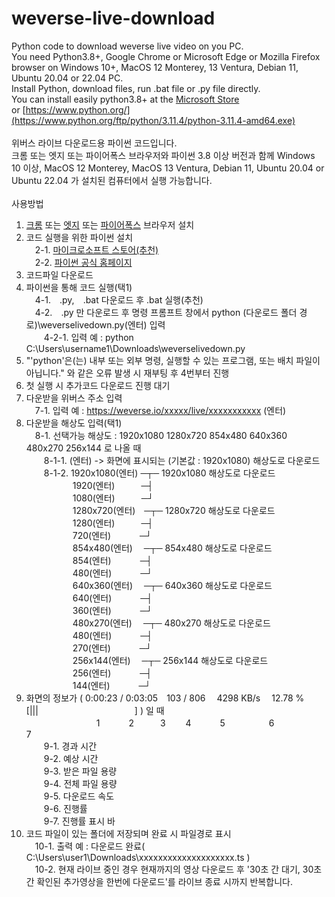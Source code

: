 # weverse-live-download  <br>
Python code to download weverse live video on you PC.  <br>
You need Python3.8+, Google Chrome or Microsoft Edge or Mozilla Firefox browser on Windows 10+, MacOS 12 Monterey, 13 Ventura, Debian 11, Ubuntu 20.04 or 22.04 PC.  <br>
Install Python, download files, run .bat file or .py file directly.  <br>
You can install easily python3.8+ at the [Microsoft Store](https://apps.microsoft.com/store/detail/python-311/9NRWMJP3717K?hl=ko-kr&gl=kr)  <br>
or [https://www.python.org/](https://www.python.org/ftp/python/3.11.4/python-3.11.4-amd64.exe)  <br>
  <br>
위버스 라이브 다운로드용 파이썬 코드입니다.  <br>
크롬 또는 엣지 또는 파이어폭스 브라우저와 파이썬 3.8 이상 버전과 함께 Windows 10 이상, MacOS 12 Monterey, MacOS 13 Ventura, Debian 11, Ubuntu 20.04 or Ubuntu 22.04 가 설치된 컴퓨터에서 실행 가능합니다.  <br>
  <br>
사용방법  <br>
1. [크롬](https://www.google.com/intl/ko_kr/chrome/) 또는 [엣지](https://www.microsoft.com/ko-kr/edge/download) 또는 [파이어폭스](https://www.mozilla.org/ko/firefox/windows/) 브라우저 설치  <br>
2. 코드 실행을 위한 파이썬 설치  <br>
　2-1. [마이크로소프트 스토어(추천)](https://apps.microsoft.com/store/detail/python-311/9NRWMJP3717K?hl=ko-kr&gl=kr)  <br>
　2-2. [파이썬 공식 홈페이지](https://www.python.org/downloads/)  <br>
3. 코드파일 다운로드  <br>
4. 파이썬을 통해 코드 실행(택1)  <br>
　4-1.　.py,　.bat 다운로드 후 .bat 실행(추천)  <br>
　4-2.　.py 만 다운로드 후 명령 프롬프트 창에서 python (다운로드 폴더 경로)\weverselivedown.py(엔터) 입력  <br>
　　4-2-1. 입력 예 : python C:\Users\username1\Downloads\weverselivedown.py  <br>
5. "'python'은(는) 내부 또는 외부 명령, 실행할 수 있는 프로그램, 또는 배치 파일이 아닙니다." 와 같은 오류 발생 시 재부팅 후 4번부터 진행  <br>
6. 첫 실행 시 추가코드 다운로드 진행 대기  <br>
7. 다운받을 위버스 주소 입력  <br>
　7-1. 입력 예 : https://weverse.io/xxxxx/live/xxxxxxxxxxx (엔터)  <br>
8. 다운받을 해상도 입력(택1)  <br>
　8-1. 선택가능 해상도 : 1920x1080 1280x720 854x480 640x360 480x270 256x144 로 나올 때  <br>
　　8-1-1. (엔터) -> 화면에 표시되는 (기본값 : 1920x1080) 해상도로 다운로드  <br>
　　8-1-2. 1920x1080(엔터) ─┬─ 1920x1080 해상도로 다운로드  <br>
　　　　　 1920(엔터)　　　─┤  <br>
　　　　　 1080(엔터)　　　─┘  <br>
　　　　　 1280x720(엔터)　─┬─ 1280x720 해상도로 다운로드  <br>
　　　　　 1280(엔터)　　　─┤  <br>
　　　　　 720(엔터)　　　 ─┘  <br>
　　　　　 854x480(엔터)　 ─┬─ 854x480 해상도로 다운로드  <br>
　　　　　 854(엔터)　　　 ─┤  <br>
　　　　　 480(엔터)　　　 ─┘  <br>
　　　　　 640x360(엔터)　 ─┬─ 640x360 해상도로 다운로드  <br>
　　　　　 640(엔터)　　　 ─┤  <br>
　　　　　 360(엔터)　　　 ─┘  <br>
　　　　　 480x270(엔터)　 ─┬─ 480x270 해상도로 다운로드  <br>
　　　　　 480(엔터)　　　 ─┤  <br>
　　　　　 270(엔터)　　　 ─┘  <br>
　　　　　 256x144(엔터)　 ─┬─ 256x144 해상도로 다운로드  <br>
　　　　　 256(엔터)　　　 ─┤  <br>
　　　　　 144(엔터)　　　 ─┘  <br>
9. 화면의 정보가 ( 0:00:23 / 0:03:05　103 / 806　 4298 KB/s　 12.78 %　[|||　　　　　　　　　　　] ) 일 때  <br>
　　　　　　　　1　　　 2　　　3　　 4　　　 5　　　　　6　　　　　　　　　7  <br>
　　9-1. 경과 시간  <br>
　　9-2. 예상 시간  <br>
　　9-3. 받은 파일 용량  <br>
　　9-4. 전체 파일 용량  <br>
　　9-5. 다운로드 속도  <br>
　　9-6. 진행률  <br>
　　9-7. 진행률 표시 바  <br>
10. 코드 파일이 있는 폴더에 저장되며 완료 시 파일경로 표시  <br>
　10-1. 출력 예 : 다운로드 완료( C:\Users\user1\Downloads\xxxxxxxxxxxxxxxxxxxx.ts )  <br>
　10-2. 현재 라이브 중인 경우 현재까지의 영상 다운로드 후 '30초 간 대기, 30초 간 확인된 추가영상을 한번에 다운로드'를 라이브 종료 시까지 반복합니다.  <br>
  <br>
